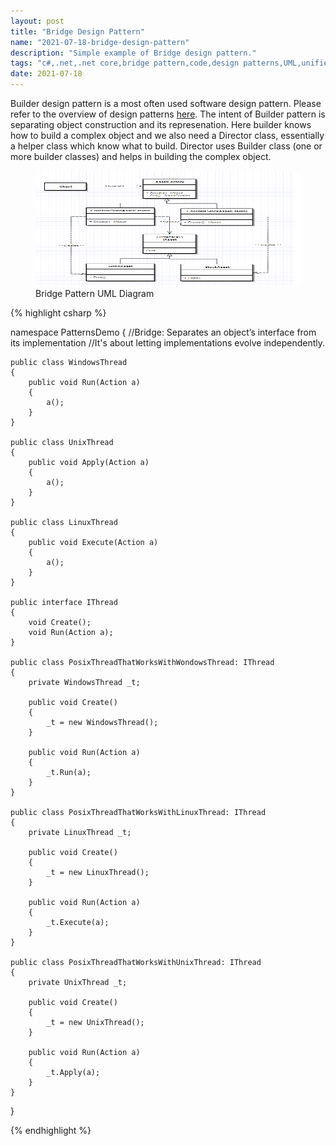 ```yaml
---
layout: post
title: "Bridge Design Pattern"
name: "2021-07-18-bridge-design-pattern"
description: "Simple example of Bridge design pattern."
tags: "c#,.net,.net core,bridge pattern,code,design patterns,UML,unified modeling language,technical article,blog,post"
date: 2021-07-18
---
```


<p>Builder design pattern is a most often used software design pattern. Please refer to the overview of design patterns <a href="http://srirangamv.github.io/blog/design-patterns-overview" title="sofware design patterns using c#" target="_blank">here</a>. The intent of Builder pattern is separating object construction and its represenation. Here builder knows how to build a complex object and we also need a Director class, essentially a helper class which know what to build. Director uses Builder class (one or more builder classes) and helps in building the complex object.</p>

<p>
    <figure>
      <img class="diagram" src="/images/BridgePattern.png" alt="Bridge Pattern UML Diagram" width="716px" height="185px" />
      <figcaption>Bridge Pattern UML Diagram</figcaption>
    </figure>    
</p>

{% highlight csharp %}

namespace PatternsDemo
{
//Bridge: Separates an object’s interface from its implementation
//It's about letting implementations evolve independently. 

    public class WindowsThread
    {
        public void Run(Action a)
        {
            a();
        }
    }

    public class UnixThread
    {
        public void Apply(Action a)
        {
            a();
        }
    }

    public class LinuxThread
    {
        public void Execute(Action a)
        {
            a();
        }
    }

    public interface IThread
    {
        void Create();
        void Run(Action a);
    }

    public class PosixThreadThatWorksWithWondowsThread: IThread
    {
        private WindowsThread _t;

        public void Create()
        {
            _t = new WindowsThread();
        }

        public void Run(Action a)
        {
            _t.Run(a);
        }
    }

    public class PosixThreadThatWorksWithLinuxThread: IThread
    {
        private LinuxThread _t;

        public void Create()
        {
            _t = new LinuxThread();
        }

        public void Run(Action a)
        {
            _t.Execute(a);
        }
    }

    public class PosixThreadThatWorksWithUnixThread: IThread
    {
        private UnixThread _t;

        public void Create()
        {
            _t = new UnixThread();
        }

        public void Run(Action a)
        {
            _t.Apply(a);
        }
    }
}

{% endhighlight %}